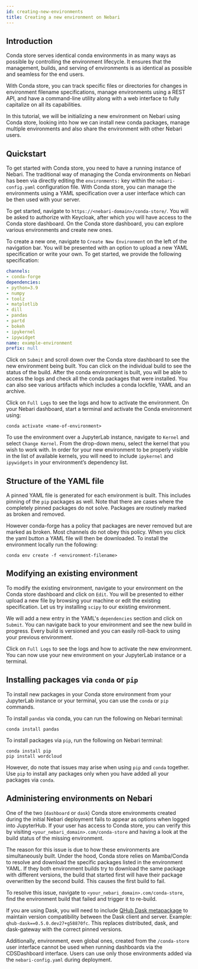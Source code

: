 ```yaml
---
id: creating-new-environments
title: Creating a new environment on Nebari
---
```


## Introduction

Conda store serves identical conda environments in as many ways as possible by controlling the environment lifecycle. It ensures that the management, builds, and serving of environments is as identical as possible and seamless for the end users.

With Conda store, you can track specific files or directories for changes in environment filename specifications, manage environments using a REST API, and have a command-line utility along with a web interface to fully capitalize on all its capabilities.

In this tutorial, we will be initializing a new environment on Nebari using Conda store, looking into how we can install new conda packages, manage multiple environments and also share the environment with other Nebari users.

## Quickstart

To get started with Conda store, you need to have a running instance of Nebari. The traditional way of managing the Conda environments on Nebari has been via directly editing the `environments:` key within the  `nebari-config.yaml`   configuration file. With Conda store, you can manage the environments using a YAML specification over a user interface which can be then used with your server.

To get started, navigate to `https://<nebari-domain>/conda-store/`. You will be asked to authorize with Keycloak, after which you will have access to the Conda store dashboard. On the Conda store dashboard, you can explore various environments and create new ones.

To create a new one, navigate to `Create New Environment` on the left of the navigation bar. You will be presented with an option to upload a new YAML specification or write your own. To get started, we provide the following specification:

```yaml
channels:
- conda-forge
dependencies:
- python=3.9
- numpy
- toolz
- matplotlib
- dill
- pandas
- partd
- bokeh
- ipykernel
- ipywidget
name: example-environment
prefix: null
```

Click on `Submit` and scroll down over the Conda store dashboard to see the new environment being built. You can click on the individual build to see the status of the build. After the conda environment is built, you will be able to access the logs and check all the conda packages that were installed. You can also see various artifacts which includes a conda lockfile, YAML and an archive.

Click on `Full Logs` to see the logs and how to activate the environment. On your Nebari dashboard, start a terminal and activate the Conda environment using:

```shell 
conda activate <name-of-environment>
```

To use the environment over a JupyterLab instance, navigate to `Kernel` and select `Change Kernel`. From the drop-down menu, select the kernel that you wish to work with. In order for your new environment to be properly visible in the list of available kernels, you will need to include  `ipykernel` and `ipywidgets` in your environment’s dependency list.

## Structure of the YAML file

A pinned YAML file is generated for each environment is built. This includes pinning of the `pip` packages as well. Note that there are cases where the completely pinned packages do not solve. Packages are routinely marked as broken and removed.

However conda-forge has a policy that packages are never removed but are marked as broken. Most channels do not obey this policy. When you click the yaml button a YAML file will then be downloaded. To install the environment locally run the following:

```shell
conda env create -f <environment-filename>
```

## Modifying an existing environment

To modify the existing environment, navigate to your environment on the Conda store dashboard and click on `Edit`. You will be presented to either upload a new file by browsing your machine or edit the existing specification. Let us try installing `scipy` to our existing environment.

We will add a new entry in the YAML's `dependencies` section and click on `Submit`. You can navigate back to your environment and see the new build in progress. Every build is versioned and you can easily roll-back to using your previous environment.

Click on `Full Logs` to see the logs and how to activate the new environment. You can now use your new environment on your JupyterLab instance or a terminal.

## Installing packages via `conda` or `pip`

To install new packages in your Conda store environment from your JupyterLab instance or your terminal, you can use the `conda` or `pip` commands.

To install `pandas` via conda, you can run the following on Nebari terminal:

```shell
conda install pandas
```

To install packages via `pip`, run the following on Nebari terminal:

```shell
conda install pip
pip install wordcloud
```

However, do note that issues may arise when using `pip` and `conda` together. Use `pip` to install any packages only when you have added all your packages via `conda`.

## Administering environments on Nebari

One of the two (`dashboard` or `dask`) Conda store environments created during the initial Nebari deployment fails to appear as options when logged into JupyterHub. If your user has access to Conda store, you can verify this by visiting `<your_nebari_domain>.com/conda-store` and having a look at the build status of the missing environment.

The reason for this issue is due to how these environments are simultaneously built. Under the hood, Conda store relies on Mamba/Conda to resolve and download the specific packages listed in the environment YAML. If they both environment builds try to download the same package with different versions, the build that started first will have their package overwritten by the second build. This causes the first build to fail.

To resolve this issue, navigate to `<your_nebari_domain>.com/conda-store`, find the environment build that failed and trigger it to re-build.

If you are using Dask, you will need to include [QHub Dask metapackage](https://github.com/conda-forge/qhub-dask-feedstock) to maintain version compatibility between the Dask client and server. Example: `qhub-dask==0.5.0.dev27+g58870fc`. This replaces distributed, dask, and dask-gateway with the correct pinned versions.

Additionally, environment, even global ones, created from the `/conda-store` user interface cannot be used when running dashboards via the CDSDashboard interface. Users can use only those environments added via the `nebari-config.yaml` during deployment.
